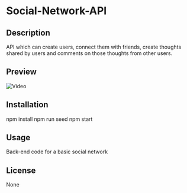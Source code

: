 # Social-Network-API

## Description

API which can create users, connect them with friends, create thoughts shared by users and comments on those thoughts from other users.

## Preview

![Video]()

## Installation

npm install
npm run seed
npm start

## Usage

Back-end code for a basic social network

## License

None
